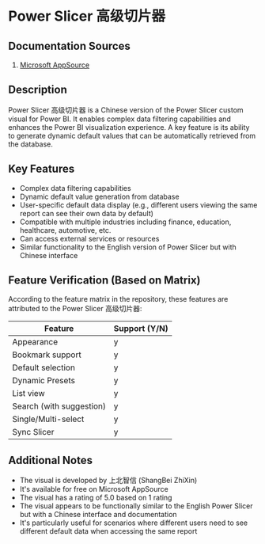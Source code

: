 # Power Slicer 高级切片器

## Documentation Sources
1. [Microsoft AppSource](https://appsource.microsoft.com/en-us/product/power-bi-visuals/sharewinfo.power_slicer?tab=overview)

## Description
Power Slicer 高级切片器 is a Chinese version of the Power Slicer custom visual for Power BI. It enables complex data filtering capabilities and enhances the Power BI visualization experience. A key feature is its ability to generate dynamic default values that can be automatically retrieved from the database.

## Key Features
- Complex data filtering capabilities
- Dynamic default value generation from database
- User-specific default data display (e.g., different users viewing the same report can see their own data by default)
- Compatible with multiple industries including finance, education, healthcare, automotive, etc.
- Can access external services or resources
- Similar functionality to the English version of Power Slicer but with Chinese interface

## Feature Verification (Based on Matrix)
According to the feature matrix in the repository, these features are attributed to the Power Slicer 高级切片器:

| Feature | Support (Y/N) |
|---------|---------------|
| Appearance | y |
| Bookmark support | y |
| Default selection | y |
| Dynamic Presets | y |
| List view | y |
| Search (with suggestion) | y |
| Single/Multi-select | y |
| Sync Slicer | y |

## Additional Notes
- The visual is developed by 上北智信 (ShangBei ZhiXin)
- It's available for free on Microsoft AppSource
- The visual has a rating of 5.0 based on 1 rating
- The visual appears to be functionally similar to the English Power Slicer but with a Chinese interface and documentation
- It's particularly useful for scenarios where different users need to see different default data when accessing the same report
